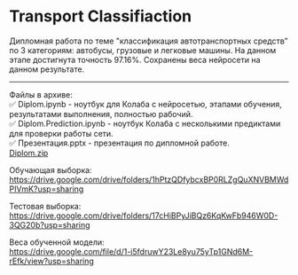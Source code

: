 # Transport Classifiaction

Дипломная работа по теме "классификация автотранспортных средств" по 3 категориям: автобусы, грузовые и легковые машины. На данном этапе достигнута точность 97.16%. Сохранены веса нейросети на данном результате.
____
Файлы в архиве:    
:white_check_mark: Diplom.ipynb - ноутбук для Колаба с нейросетью, этапами обучения, результатами выполнения, полностью рабочий.    
:white_check_mark: Diplom.Prediction.ipynb - ноутбук Колаба с несколькими предиктами для проверки работы сети.    
:white_check_mark: Презентация.pptx - презентация по дипломной работе.    
[Diplom.zip](https://github.com/AtomHard/Transport_Classification/files/9402643/Diplom.zip)    

Обучающая выборка:    
https://drive.google.com/drive/folders/1hPtzQDfybcxBP0RLZgQuXNVBMWdPIVmK?usp=sharing    

Тестовая выборка:    
https://drive.google.com/drive/folders/17cHiBPyJiBQz6KqKwFb946W0D-3QG20b?usp=sharing    

Веса обученной модели:    
https://drive.google.com/file/d/1-i5fdruwY23Le8yu75yTp1GNd6M-rEfk/view?usp=sharing    
